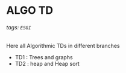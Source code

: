 # ALGO TD

###### tags: `ESGI`

Here all Algorithmic TDs in different branches

- TD1 : Trees and graphs
- TD2 : heap and Heap sort
